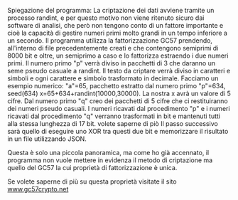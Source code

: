 Spiegazione del programma:
La criptazione dei dati avviene tramite un processo randint, e per questo motivo non viene ritenuto sicuro dai software di analisi, che però non tengono conto di un fattore importante e cioè la capacità di gestire numeri primi molto grandi in un tempo inferiore a un secondo.
Il programma utilizza la fattorizzazione GC57 prendendo, all'interno di file precedentemente creati e che contengono semiprimi di 8000 bit e oltre, un semiprimo a caso e lo fattorizza estraendo i due numeri primi.
Il numero primo "p" verrà diviso in pacchetti di 3 che daranno un seme pseudo casuale a randint. Il testo da criptare verrà diviso in caratteri e simboli e ogni carattere e simbolo trasformato in decimale.
Facciamo un esempio numerico: "a"=65, pacchetto estratto dal numero primo "p"=634, seed(634) x=65+634+randint(10000,30000). La nostra x avrà un valore di 5 cifre.
Dal numero primo "q" creo dei pacchetti di 5 cifre che ci restituiranno dei numeri pseudo casuali.
I numeri ricavati dal procedimento "p" e i numeri ricavati dal procedimento "q" verranno trasformati in bit e mantenuti tutti alla stessa lunghezza di 17 bit. volete saperne di piò
Il passo successivo sarà quello di eseguire uno XOR tra questi due bit e memorizzare il risultato in un file utilizzando JSON.

Questa è solo una piccola panoramica, ma come ho già accennato, il programma non vuole mettere in evidenza il metodo di criptazione ma quello del GC57 la cui proprietà di fattorizzazione è unica.

Se volete saperne di più su questa proprietà visitate il sito www.gc57crypto.net
